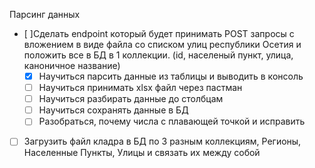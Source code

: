 Парсинг данных

- [ ]Сделать endpoint который будет принимать POST запросы с вложением в виде файла со списком улиц 
республики Осетия и положить все в БД в 1 коллекции. (id, населеный пункт, улица, каноничное название)
    - [x] Научиться парсить данные из таблицы и выводить в консоль
    - [ ] Научиться принимать xlsx файл через пастман
    - [ ] Научиться разбирать данные до столбцам
    - [ ] Научиться сохранять данные в БД
    - [ ] Разобраться, почему числа с плавающей точкой и исправить

- [ ] Загрузить файл кладра в БД по 3 разным коллекциям,
Регионы, Населенные Пункты,  Улицы и связать их между собой
